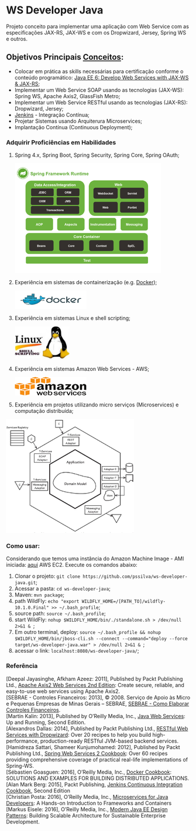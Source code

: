 WS Developer Java
==============================================

Projeto conceito para implementar uma aplicação com Web Service com as especificações JAX-RS, JAX-WS e com os Dropwizard, Jersey, Spring WS e outros.

## Objetivos Principais [Conceitos](http://stackoverflow.com/questions/28608015/continuous-integration-vs-continuous-delivery-vs-continuous-deployment):
- Colocar em prática as skills necessárias para certificação conforme o conteúdo programático: [Java EE 6: Develop Web Services with JAX-WS & JAX-RS](http://education.oracle.com/pls/web_prod-plq-dad/view_pdf?c_org_id=378219&c_lang=PTB&c_id=D77754GC10);
- Implementar um Web Service SOAP usando as tecnologias (JAX-WS): Spring WS, Apache Axis2, GlassFish Metro;
- Implementar um Web Service RESTful usando as tecnologias (JAX-RS): Dropwizard, Jersey;
- [Jenkins](https://jenkins.io/) - Integração Contínua; 
- Projetar Sistemas usando Arquiterura Microservices;
- Implantação Contínua (Continuous Deployment);

### Adquirir Proficiências em Habilidades

1. Spring 4.x, Spring Boot, Spring Security, Spring Core, Spring OAuth;
    <p><img src="https://github.com/pssilva/ws-developer-java/blob/master/doc-repo/spring-core-arquitetura.png" alt="Arquitetura do Spring Core 4.x" height="300" width="400"/></p>
2. Experiência em sistemas de containerização (e.g. [Docker](https://hub.docker.com/r/pss1suporte/paas-docker/));
    <p><img src="https://github.com/pssilva/ws-developer-java/blob/master/doc-repo/docker.png" alt="Experiência em sistemas de containerização Docker" height="50" width="195"></p>
3. Experiência em sistemas Linux e shell scripting;
    <p><img src="https://github.com/pssilva/ws-developer-java/blob/master/doc-repo/shell-linux.jpeg" alt="Experiência em sistemas Linux e shell scripting" height="91" width="150"></p>
4. Experiência em sistemas Amazon Web Services - AWS;
    <p><img src="https://github.com/pssilva/ws-developer-java/blob/master/doc-repo/aws.png" alt="Experiência em sistemas Amazon Web Services - AWS" height="50" width="195"></p>
5. Experiência em projetos utilizando micro serviços (Microservices) e computação distribuída;

![Microservices](https://github.com/pssilva/ws-developer-java/blob/master/doc-repo/microservices-domain.png)

### Como usar:
Considerando que temos uma instância do Amazon Machine Image - AMI iniciada: [aqui](https://docs.aws.amazon.com/pt_br/AWSEC2/latest/UserGuide/AccessingInstances.html) AWS EC2. Execute os comandos abaixo:

1. Clonar o projeto: `git clone https://github.com/pssilva/ws-developer-java.git`;
2. Acessar a pasta: `cd ws-developer-java`;
3. Maven: `mvn package`;
4. path WildFly: `echo "export WILDFLY_HOME=/[PATH_TO]/wildfly-10.1.0.Final" >> ~/.bash_profile`;
5. source path: `source ~/.bash_profile`;
6. start WildFly: `nohup $WILDFLY_HOME/bin/./standalone.sh > /dev/null 2>&1 & `;
7. Em outro terminal, deploy: `source ~/.bash_profile && nohup $WILDFLY_HOME/bin/jboss-cli.sh --connect --command="deploy --force target/ws-developer-java.war" > /dev/null 2>&1 & `;
8. acessar o link: `localhost:8080/ws-developer-java/`;


### Referência

\[Deepal Jayasinghe, Afkham Azeez: 2011\], Published by Packt Publishing Ltd., [Apache Axis2 Web Services 2nd Edition](https://www.packtpub.com/web-development/apache-axis2-web-services-2nd-edition): Create secure, reliable, and easy-to-use web services using Apache Axis2.<br />
\[SEBRAE - Controles Financeiros: 2013\], © 2008. Serviço de Apoio às Micro e Pequenas Empresas de Minas
Gerais – SEBRAE, [SEBRAE - Como Elaborar Controles Financeiros](http://www.sebraemg.com.br/Atendimento/Imagens/Como%20Elaborar%20Controles%20Financeiros.pdf).<br />
\[Martin Kalin: 2013\], Published by O’Reilly Media, Inc., [Java Web Services](https://www.safaribooksonline.com/library/view/java-web-services/9781449373856/): Up and Running, Second Edition.<br />
\[Alexandros Dallas: 2014\], Published by Packt Publishing Ltd., [RESTful Web Services with Dropwizard](https://www.packtpub.com/web-development/restful-web-services-dropwizard): Over 20 recipes to help you build high-performance, production-ready RESTful JVM-based backend services.<br />
\[Hamidreza Sattari, Shameer Kunjumohamed: 2012\], Published by Packt Publishing Ltd., [Spring Web Services 2 Cookbook](https://www.packtpub.com/web-development/spring-web-services-2-cookbook): Over 60 recipes providing comprehensive coverage of practical real-life implementations of Spring-WS.<br />
\[Sébastien Goasguen: 2016\], O’Reilly Media, Inc., [Docker Cookbook](http://www.allitebooks.com/docker-cookbook/): SOLUTIONS AND EXAMPLES FOR BUILDING DISTRIBUTED APPLICATIONS.<br />
\[Alan Mark Berg: 2015\],  Packt Publishing, [Jenkins Continuous Integration Cookbook](https://ebooks-it.org/1784390089-ebook.htm), Second Edition<br />
\[Christian Posta: 2016\], O’Reilly Media, Inc., [Microservices for Java Developers](https://developers.redhat.com/promotions/microservices-for-java-developers/): A Hands-on Introduction to Frameworks and Containers <br />
\[Markus Eisele: 2016\], O’Reilly Media, Inc., [Modern Java EE Design Patterns](https://developers.redhat.com/promotions/distributed-javaee-architecture/): Building Scalable Architecture for Sustainable Enterprise Development. <br /> 